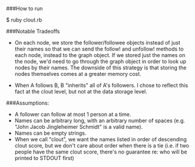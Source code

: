 ###How to run

$ ruby clout.rb

###Notable Tradeoffs

- On each node, we store the follower/followee objects instead of just their names so that we can send the follow! and unfollow! methods to each node, instead to the graph object. If we stored just the names on the node, 	we'd need to go through the graph object in order to look up nodes by their names. The downside of this strategy is that storing the nodes themselves comes at a greater memory cost.

- When A follows B, B "inherits" all of A's followers. I chose to reflect this fact at the clout level, but not at the data storage level.

###Assumptions:

- A follower can follow at most 1 person at a time.
- Names can be arbitrary long, with an arbitrary number of spaces (e.g. "John Jacob Jingleheimer Schmidt" is a valid name).
- Names can be empty strings.
- When we call "clout", we want the names listed in order of descending clout score, but we don't care about order when there is a tie (i.e. if two people have the same clout score, there's no guarantee re: who will be printed to STDOUT first)